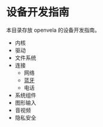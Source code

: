 # 设备开发指南

本目录存放 openvela 的设备开发指南。

- 内核
- 驱动
- 文件系统
- 连接
    - 网络
    - [蓝牙](./connectivity_technology/Bluetooth/Bluetooth%20Overview.md)
    - 电话
- 系统组件
- 图形输入
- 音视频
- 隐私安全
